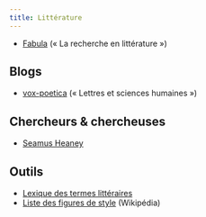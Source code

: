 ```yaml
---
title: Littérature
---
```


- [Fabula](http://www.fabula.org/) (« La recherche en littérature »)

## Blogs

- [vox-poetica](http://www.vox-poetica.com/) (« Lettres et sciences humaines »)

## Chercheurs & chercheuses

- [Seamus Heaney](https://en.wikipedia.org/wiki/Seamus_Heaney)

## Outils

- [Lexique des termes littéraires](http://www.lettres.org/lexique/)
- [Liste des figures de style](https://fr.wikipedia.org/wiki/Liste_des_figures_de_style) (Wikipédia)